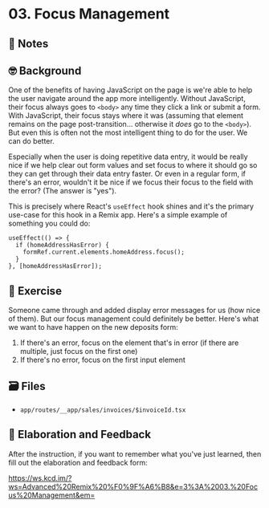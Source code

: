 # 03. Focus Management

## 📝 Notes

## 🤓 Background

One of the benefits of having JavaScript on the page is we're able to help the user navigate around the app more intelligently. Without JavaScript, their focus always goes to `<body>` any time they click a link or submit a form. With JavaScript, their focus stays where it was (assuming that element remains on the page post-transition... otherwise it _does_ go to the `<body>`). But even this is often not the most intelligent thing to do for the user. We can do better.

Especially when the user is doing repetitive data entry, it would be really nice if we help clear out form values and set focus to where it should go so they can get through their data entry faster. Or even in a regular form, if there's an error, wouldn't it be nice if we focus their focus to the field with the error? (The answer is "yes").

This is precisely where React's `useEffect` hook shines and it's the primary use-case for this hook in a Remix app. Here's a simple example of something you could do:

```tsx
useEffect(() => {
  if (homeAddressHasError) {
    formRef.current.elements.homeAddress.focus();
  }
}, [homeAddressHasError]);
```

## 💪 Exercise

Someone came through and added display error messages for us (how nice of them). But our focus management could definitely be better. Here's what we want to have happen on the new deposits form:

1. If there's an error, focus on the element that's in error (if there are multiple, just focus on the first one)
2. If there's no error, focus on the first input element

## 🗃 Files

- `app/routes/__app/sales/invoices/$invoiceId.tsx`

## 🦉 Elaboration and Feedback

After the instruction, if you want to remember what you've just learned, then
fill out the elaboration and feedback form:

https://ws.kcd.im/?ws=Advanced%20Remix%20%F0%9F%A6%B8&e=3%3A%2003.%20Focus%20Management&em=

